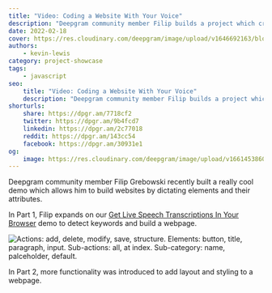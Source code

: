 ```yaml
---
title: "Video: Coding a Website With Your Voice"
description: "Deepgram community member Filip builds a project which creates websites through voice commands. Find out how."
date: 2022-02-18
cover: https://res.cloudinary.com/deepgram/image/upload/v1646692163/blog/2022/02/coding-website-with-voice/cover.png
authors:
    - kevin-lewis
category: project-showcase
tags:
    - javascript
seo:
    title: "Video: Coding a Website With Your Voice"
    description: "Deepgram community member Filip builds a project which creates websites through voice commands. Find out how."
shorturls:
    share: https://dpgr.am/7718cf2
    twitter: https://dpgr.am/9b4fcd7
    linkedin: https://dpgr.am/2c77018
    reddit: https://dpgr.am/143cc54
    facebook: https://dpgr.am/30931e1
og:
    image: https://res.cloudinary.com/deepgram/image/upload/v1661453860/blog/coding-website-with-voice/ograph.png
---
```


Deepgram community member Filip Grebowski recently built a really cool demo which allows him to build websites by dictating elements and their attributes.

<YouTube id="rhFlRPz-AxQ"></YouTube>

In Part 1, Filip expands on our [Get Live Speech Transcriptions In Your Browser](https://sweet-pie-c52a63-blog.netlify.app/live-transcription-mic-browser/) demo to detect keywords and build a webpage.

![Actions: add, delete, modify, save, structure. Elements: button, title, paragraph, input. Sub-actions: all, at index. Sub-category: name, palceholder, default.](https://res.cloudinary.com/deepgram/image/upload/v1646692165/blog/2022/02/coding-website-with-voice/keywords.png)

<YouTube id="HgoUIIhjc2A"></YouTube>

In Part 2, more functionality was introduced to add layout and styling to a webpage.

        